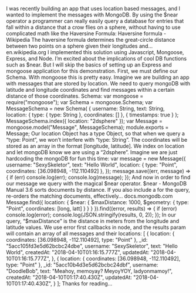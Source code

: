 I was recently building an app that uses location based messages, and I wanted to implement the messages with MongoDB. By using the $near operator a programmer can really easily query a database for entries that fall within a distance that a crow flies on a sphere, without having to use complicated math like the Haversine Formula:
Haversine formula - Wikipedia
The haversine formula determines the great-circle distance between two points on a sphere given their longitudes and…
en.wikipedia.org
I implemented this solution using Javascript, Mongoose, Express, and Node. I’m excited about the implications of cool DB functions such as $near. But I will skip the basics of setting up an Express and mongoose application for this demonstration.
First, we must define our Schema. With mongoose this is pretty easy. Imagine we are building an app with messages that are stored by location. We need to query mongoDB with latitude and longitude coordinates and find messages within a certain distance of those coordinates.
Schema:
var mongoose = require("mongoose");
var Schema = mongoose.Schema;
var MessageSchema = new Schema(
 {
  username: String,
  text: String,  
  location: {
   type: { type: String },
   coordinates: []
  },
 {
  timestamps: true
 }
);
MessageSchema.index({ location: "2dsphere" });
var Message = mongoose.model("Message", MessageSchema);
module.exports = Message;
Our location Object has a type Object, so that when we query a “type: Point”, we won’t interfere with “type: String”. The coordinates will be stored as an array in the format [longitude, latitude]. We index on location and let mongoDB know we are using a “2dsphere”.
Imagine we are just hardcoding the mongoDB for fun this time:
var message = new Message({
  username: "SexySkeletor",
  text: "Hello World",
  location: {
   type: "Point",
   coordinates: [36.098948, -112.110492]
  },
 });
message.save((err, message) => {
  if (err) console.log(err);
  console.log(message);
 });
And now in order to find our message we query with the magical $near operator.
$near - MongoDB Manual 3.6
sorts documents by distance. If you also include a for the query, re-orders the matching documents, effectively…
docs.mongodb.com
Message.find({
  location: {
   $near: {
    $maxDistance: 1000,
    $geometry: {
     type: "Point",
     coordinates: [long, latt]
    }
   }
  }
 }).find((error, results) => {
  if (error) console.log(error);
  console.log(JSON.stringify(results, 0, 2));
 });
In our query, “$maxDistance” is the distance in meters from the longitude and latitude values. We use error first callbacks in node, and the results param will contain an array of all messages and their locations:
[
 {
  location: {
   coordinates: [36.098948, -112.110492],
   type: "Point"
  },
  _id: "5acc105fd3e5d62bcbc24dbe",
  username: "SexySkeletor",
  text: "Hello World",
  createdAt: "2018-04-10T01:16:15.777Z",
  updatedAt: "2018-04-10T01:16:15.777Z",
 },
 {
  location: {
   coordinates: [36.098948, -112.110492],
   type: "Point"
  },
  _id: "5acc10b4d3e5d62bcbc24dbf",
  username: "DoodleBob",
  text: "Meahoy, memoyay? MeyoyYOY, ladyonmamoy!",
  createdAt: "2018-04-10T01:17:40.430Z",
  updatedAt: "2018-04-10T01:17:40.430Z",
 }
];
Thanks for reading…